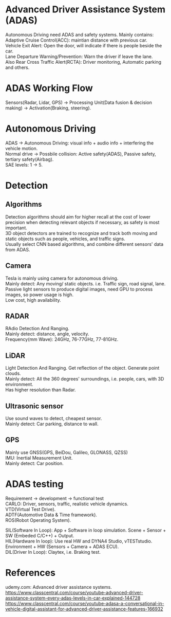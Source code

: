 # Advanced Driver Assistance System (ADAS)
Autonomous Driving need ADAS and safety systems. Mainly contains:  
Adaptive Cruise Control(ACC): maintian distance with previous car.  
Vehicle Exit Alert: Open the door, will indicate if there is people beside the car.  
Lane Departure Warning/Prevention: Warn the driver if leave the lane.  
Also Rear Cross Traffic Alert(RCTA): Driver monitoring, Automatic parking and others.

# ADAS Working Flow
Sensors(Radar, Lidar, GPS) -> Processing Unit(Data fusion & decision making) -> Activation(Braking, steering).

# Autonomous Driving
ADAS -> Autonomous Driving: visual info + audio info + interfering the vehicle motion.  
Normal drive -> Possbile collision: Active safety(ADAS), Passive safety, tertiary safety(Airbag).  
SAE levels: 1 -> 5.

# Detection
## Algorithms
Detection algorithms should aim for higher recall at the cost of lower precision when detecting relevant objects if necessary, as safety is most important.  
3D object detectors are trained to recognize and track both moving and static objects such as people, vehicles, and traffic signs.  
Usually select CNN based algorithms, and combine different sensors' data from ADAS.

## Camera
Tesla is mainly using camera for autonomous driving.  
Mainly detect: Any moving/ static objects. i.e. Traffic sign, road signal, lane.  
Passive light sensors to produce digital images, need GPU to process images, so power usage is high.  
Low cost, high availability.

## RADAR
RAdio Detection And Ranging.  
Mainly detect: distance, angle, velocity.  
Frequency(mm Wave): 24GHz, 76-77GHz, 77-81GHz.

## LiDAR
Light Detection And Ranging. Get reflection of the object. Generate point clouds.  
Mainly detect: All the 360 degrees' surroundings, i.e. people, cars, with 3D environment.  
Has higher resolution than Radar.

## Ultrasonic sensor
Use sound waves to detect, cheapest sensor.  
Mainly detect: Car parking, distance to wall.

## GPS
Mainly use GNSS(GPS, BeiDou, Galileo, GLONASS, QZSS)  
IMU: Inertial Measurement Unit.  
Mainly detect: Car position.

# ADAS testing
Requirement -> development -> functional test  
CARLO: Driver, sensors, traffic, realistic vehicle dynamics.  
VTD(Virtual Test Drive).  
ADTF(Automotive Data & Time framework).  
ROS(Robot Operating System).

SIL(Software In Loop): App + Software in loop simulation. Scene + Sensor + SW (Embeded C/C++) + Output.  
HIL(Hardware In loop): Use real HW and DYNA4 Studio, vTESTstudio. Environment + HW (Sensors + Camera + ADAS ECU).  
DIL(Driver In Loop): Claytex, i.e. Braking test.

# References
udemy.com: Advanced driver assistance systems.  
https://www.classcentral.com/course/youtube-advanced-driver-assistance-system-every-adas-levels-in-car-explained-144728  
https://www.classcentral.com/course/youtube-adasa-a-conversational-in-vehicle-digital-assistant-for-advanced-driver-assistance-features-166932
